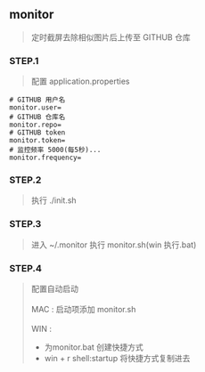 ## monitor
> 定时截屏去除相似图片后上传至 GITHUB 仓库

### STEP.1
> 配置 application.properties
```properties
# GITHUB 用户名
monitor.user=
# GITHUB 仓库名
monitor.repo=
# GITHUB token
monitor.token=
# 监控频率 5000(每5秒)...
monitor.frequency=
```
### STEP.2
> 执行 ./init.sh

### STEP.3
> 进入 ~/.monitor 执行 monitor.sh(win 执行.bat)

### STEP.4 
> 配置自动启动 <br><br>
> MAC : 启动项添加 monitor.sh <br><br>
> WIN : 
> - 为monitor.bat 创建快捷方式 <br>
> - win + r  shell:startup 将快捷方式复制进去